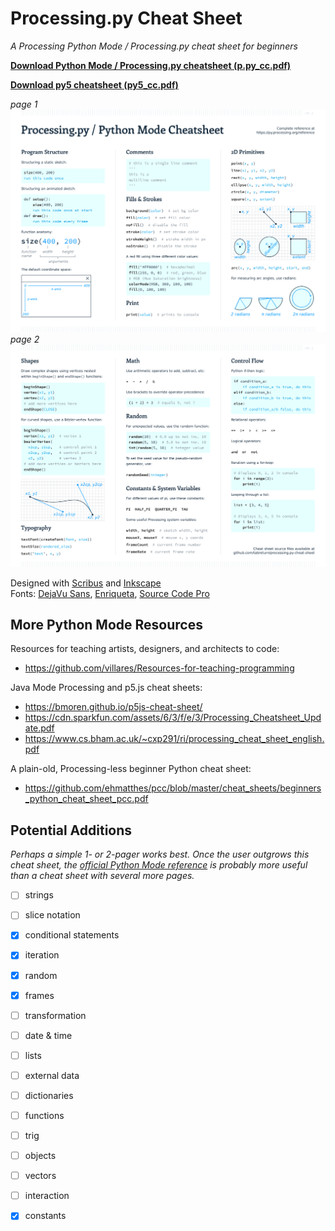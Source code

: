 # Processing.py Cheat Sheet

*A Processing Python Mode / Processing.py cheat sheet for beginners*

**[Download Python Mode / Processing.py cheatsheet (p.py_cc.pdf)](https://raw.githubusercontent.com/tabreturn/processing.py-cheat-sheet/master/p.py_cc.pdf)**

**[Download py5 cheatsheet (py5_cc.pdf)](https://raw.githubusercontent.com/tabreturn/processing.py-cheat-sheet/master/py5/p.py_cc.pdf)**

*page 1*
[![](img/page_1.png)](https://raw.githubusercontent.com/tabreturn/processing.py-cheat-sheet/master/p.py_cc.pdf)  
*page 2*
[![](img/page_2.png)](https://raw.githubusercontent.com/tabreturn/processing.py-cheat-sheet/master/p.py_cc.pdf)

Designed with [Scribus](https://www.scribus.net/) and [Inkscape](https://inkscape.org/)  
Fonts: [DejaVu Sans](https://dejavu-fonts.github.io/), [Enriqueta](https://fonts.google.com/specimen/Enriqueta), [Source Code Pro](https://fonts.google.com/specimen/Source+Code+Pro)

## More Python Mode Resources

Resources for teaching artists, designers, and architects to code:

* https://github.com/villares/Resources-for-teaching-programming

Java Mode Processing and p5.js cheat sheets:

* https://bmoren.github.io/p5js-cheat-sheet/
* https://cdn.sparkfun.com/assets/6/3/f/e/3/Processing_Cheatsheet_Update.pdf
* https://www.cs.bham.ac.uk/~cxp291/ri/processing_cheat_sheet_english.pdf

A plain-old, Processing-less beginner Python cheat sheet:

* https://github.com/ehmatthes/pcc/blob/master/cheat_sheets/beginners_python_cheat_sheet_pcc.pdf

## Potential Additions

*Perhaps a simple 1- or 2-pager works best. Once the user outgrows this cheat sheet, the [official Python Mode reference](https://py.processing.org/reference) is probably more useful than a cheat sheet with several more pages.*

- [ ] strings
- [ ] slice notation
- [x] conditional statements 
- [x] iteration
- [x] random
- [x] frames
- [ ] transformation
- [ ] date & time
- [ ] lists
- [ ] external data
- [ ] dictionaries
- [ ] functions
- [ ] trig
- [ ] objects
- [ ] vectors
- [ ] interaction
- [x] constants

